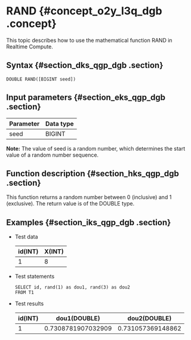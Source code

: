 # RAND {#concept_o2y_l3q_dgb .concept}

This topic describes how to use the mathematical function RAND in Realtime Compute.

## Syntax {#section_dks_qgp_dgb .section}

```
DOUBLE RAND([BIGINT seed])
```

## Input parameters {#section_eks_qgp_dgb .section}

|Parameter|Data type|
|---------|---------|
|seed|BIGINT|

**Note:** The value of seed is a random number, which determines the start value of a random number sequence.

## Function description {#section_hks_qgp_dgb .section}

This function returns a random number between 0 \(inclusive\) and 1 \(exclusive\). The return value is of the DOUBLE type.

## Examples {#section_iks_qgp_dgb .section}

-   Test data

    |id\(INT\)|X\(INT\)|
    |---------|--------|
    |1|8|

-   Test statements

    ```
    SELECT id, rand(1) as dou1, rand(3) as dou2
    FROM T1
    ```

-   Test results

    |id\(INT\)|dou1\(DOUBLE\)|dou2\(DOUBLE\)|
    |---------|--------------|--------------|
    |1|0.7308781907032909|0.731057369148862|


